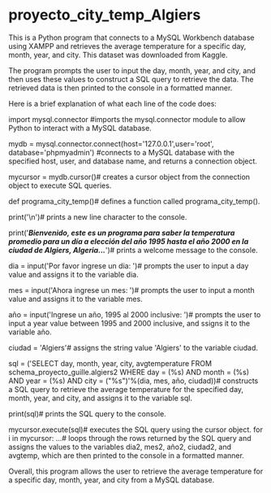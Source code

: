 # proyecto_city_temp_Algiers
This is a Python program that connects to a MySQL Workbench database using XAMPP and retrieves the average temperature for a specific day, month, year, and city. 
This dataset was downloaded from Kaggle.

The program prompts the user to input the day, month, year, and city, and then uses these values to construct a SQL query to retrieve the data. The retrieved data is then printed to the console in a formatted manner.

Here is a brief explanation of what each line of the code does:

import mysql.connector #imports the mysql.connector module to allow Python to interact with a MySQL database.

mydb = mysql.connector.connect(host='127.0.0.1',user='root', database='phpmyadmin') #connects to a MySQL database with the specified host, 
user, and database name, and returns a connection object.

mycursor = mydb.cursor()# creates a cursor object from the connection object to execute SQL queries.

def programa_city_temp()# defines a function called programa_city_temp().

print('\n')# prints a new line character to the console.

print('***Bienvenido, este es un programa para saber la temperatura promedio para un día a elección del año 1995 hasta el año 2000 en 
la ciudad de Algiers, Algeria...***')#  prints a welcome message to the console.

dia = input('Por favor ingrese un dia: ')#  prompts the user to input a day value and assigns it to the variable dia.

mes = input('Ahora ingrese un mes: ')# prompts the user to input a month value and assigns it to the variable mes.

año = input('Ingrese un año, 1995 al 2000 inclusive: ')# prompts the user to input a year value between 1995 and 2000 inclusive, and 
ssigns it to the variable año.

ciudad = 'Algiers'#  assigns the string value 'Algiers' to the variable ciudad.

sql = ('SELECT day, month, year, city, avgtemperature FROM schema_proyecto_guille.algiers2 WHERE day = (%s) AND month = (%s) AND year = (%s)
AND city = ("%s")'%(dia, mes, año, ciudad))#  constructs a SQL query to retrieve the average temperature for the specified day, month, year, 
and city, and assigns it to the variable sql.

print(sql)#  prints the SQL query to the console.

mycursor.execute(sql)#  executes the SQL query using the cursor object.
for i in mycursor: ...#  loops through the rows returned by the SQL query and assigns the values to the variables dia2, mes2, año2, ciudad2, and avgtemp, which are then printed to the console in a formatted manner.

Overall, this program allows the user to retrieve the average temperature for a specific day, month, year, and city from a MySQL database.
